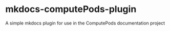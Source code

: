 # mkdocs-computePods-plugin
A simple mkdocs plugin for use in the ComputePods documentation project
